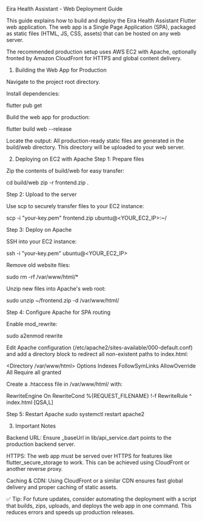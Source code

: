 Eira Health Assistant - Web Deployment Guide

This guide explains how to build and deploy the Eira Health Assistant Flutter web application. The web app is a Single Page Application (SPA), packaged as static files (HTML, JS, CSS, assets) that can be hosted on any web server.

The recommended production setup uses AWS EC2 with Apache, optionally fronted by Amazon CloudFront for HTTPS and global content delivery.

1. Building the Web App for Production

Navigate to the project root directory.

Install dependencies:

flutter pub get


Build the web app for production:

flutter build web --release


Locate the output:
All production-ready static files are generated in the build/web directory. This directory will be uploaded to your web server.

2. Deploying on EC2 with Apache
Step 1: Prepare files

Zip the contents of build/web for easy transfer:

cd build/web
zip -r frontend.zip . 

Step 2: Upload to the server

Use scp to securely transfer files to your EC2 instance:

scp -i "your-key.pem" frontend.zip ubuntu@<YOUR_EC2_IP>:~/

Step 3: Deploy on Apache

SSH into your EC2 instance:

ssh -i "your-key.pem" ubuntu@<YOUR_EC2_IP>


Remove old website files:

sudo rm -rf /var/www/html/*


Unzip new files into Apache's web root:

sudo unzip ~/frontend.zip -d /var/www/html/

Step 4: Configure Apache for SPA routing

Enable mod_rewrite:

sudo a2enmod rewrite


Edit Apache configuration (/etc/apache2/sites-available/000-default.conf) and add a directory block to redirect all non-existent paths to index.html:

<Directory /var/www/html>
    Options Indexes FollowSymLinks
    AllowOverride All
    Require all granted
</Directory>


Create a .htaccess file in /var/www/html/ with:

RewriteEngine On
RewriteCond %{REQUEST_FILENAME} !-f
RewriteRule ^ index.html [QSA,L]

Step 5: Restart Apache
sudo systemctl restart apache2

3. Important Notes

Backend URL: Ensure _baseUrl in lib/api_service.dart points to the production backend server.

HTTPS: The web app must be served over HTTPS for features like flutter_secure_storage to work. This can be achieved using CloudFront or another reverse proxy.

Caching & CDN: Using CloudFront or a similar CDN ensures fast global delivery and proper caching of static assets.

✅ Tip: For future updates, consider automating the deployment with a script that builds, zips, uploads, and deploys the web app in one command. This reduces errors and speeds up production releases.

